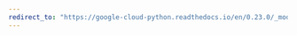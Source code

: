 ```yaml
---
redirect_to: "https://google-cloud-python.readthedocs.io/en/0.23.0/_modules/google/cloud/language/sentiment.html"
---
```

